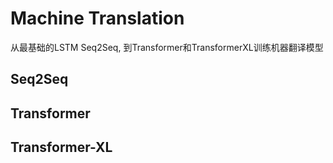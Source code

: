# Machine Translation

从最基础的LSTM Seq2Seq, 到Transformer和TransformerXL训练机器翻译模型

## Seq2Seq

## Transformer

## Transformer-XL

